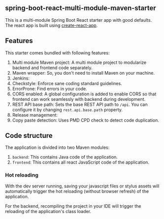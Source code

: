 spring-boot-react-multi-module-maven-starter
-----

This is a multi-module Spring Boot React starter app with good defaults. The react app is built using [create-react-app](https://github.com/facebookincubator/create-react-app).

## Features

This starter comes bundled with following features:

1. Multi module Maven project: A multi module project to modularize backend and frontend code separately.
2. Maven wrapper: So, you don't need to install Maven on your machine.
3. Jenkins:
4. Checkstyle: Enforce sane coding standard guidelines.
5. ErrorProne: Find errors in your code.
6. CORS enabled: A global configuration is added to enable CORS so that frontend can work seamlessly with backend during development.
7. REST API base path: Sets the base REST API path to `/api`. You can configure it by changing `rest.api.base.path` property.
8. Release management:
9. Copy paste detection: Uses PMD CPD check to detect code duplication.

## Code structure

The application is divided into two Maven modules:

1. `backend`: This contains Java code of the application.
2. `frontend`: This contains all react JavaScript code of the application.

### Hot reloading

With the dev server running, saving your javascript files or stylus assets will automatically trigger the hot reloading
(without browser refresh) of the application.

For the backend, recompiling the project in your IDE will trigger the reloading of the application's class loader.
